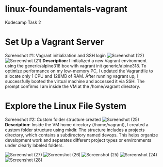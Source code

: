 # linux-foundamentals-vagrant
Kodecamp Task 2
# Set Up a Vagrant Server
Screenshot #1: Vagrant initialization and SSH login
![Screenshot (22)](https://github.com/user-attachments/assets/814345d2-debe-4ab6-97b8-3f028451dae1)
![Screenshot (21)](https://github.com/user-attachments/assets/aa396a9e-8514-474b-9861-e3d06b6caed8)
__Description:__ I initialized a new Vagrant environment using the generic/alpine318 box with vagrant init generic/alpine318. To optimize performance on my low-memory PC, I updated the Vagrantfile to allocate only 1 CPU and 128MB of RAM. After running vagrant up, I successfully booted the virtual machine and accessed it via SSH. The prompt confirms I am inside the VM at the /home/vagrant directory.

# Explore the Linux File System
Screenshot #2: Custom folder structure created
![Screenshot (25)](https://github.com/user-attachments/assets/8cbed2dd-951b-4df9-a1cc-1a81f4d081be)
__Description:__ Inside the VM home directory (/home/vagrant), I created a custom folder structure using mkdir. The structure includes a projects directory, which contains a subdirectory named devops. This helps organize development work and separates different project types or environments under clearly labeled folders.


![Screenshot (27)](https://github.com/user-attachments/assets/21c278c3-dad7-4734-b85c-ac1e60ff8eb7)
![Screenshot (26)](https://github.com/user-attachments/assets/dd5ff685-cc38-4e5d-808d-3634cd9c88e4)
![Screenshot (25)](https://github.com/user-attachments/assets/8cbed2dd-951b-4df9-a1cc-1a81f4d081be)
![Screenshot (24)](https://github.com/user-attachments/assets/3d202aa0-31a7-411c-a1af-7dbdc0b09368)
![Screenshot (28)](https://github.com/user-attachments/assets/6949dd9e-fbb9-4acf-bbec-3a735e8cc694)
